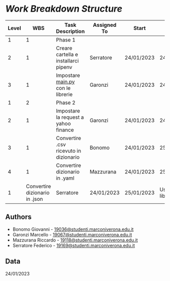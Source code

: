 ﻿# ___Work Breakdown Structure___

| Level | WBS   | Task Description                                     | Assigned To | Start      | End        | Notes                   |
| ----- | ----- | ---------------------------------------------------- | ----------- | ---------- | ---------- | ----------------------- |
| 1     | 1     | Phase 1                                              |             |            |            |                         |
| 2     | 1   | Creare cartella e installarci pipenv                 | Serratore   | 24/01/2023 | 24/01/2023 |                         |
| 3     | 1   | Impostare [main.py](http://main.py/) con le librerie | Garonzi   | 24/01/2023 | 24/01/2023 |      |
| 1     | 2     | Phase 2                                              |             |            |            |                         |
| 2     | 1   | Impostare la request a yahoo finance                 | Garonzi   | 24/01/2023 | 24/01/2023 | Usare libreria requests |
| 3     | 1 | Convertire .csv ricevuto in dizionario               | Bonomo   | 24/01/2023 | 25/01/2023 |                         |
| 4     | 1 | Convertire dizionario in .yaml                       | Mazzurana | 24/01/2023 | 25/01/2023 | Usare libreria pyyaml   |
| 1 | Convertire dizionario in .json                       | Serratore   | 24/01/2023 | 25/01/2023 | Usare libreria json     |

## Authors

- Bonomo Giovanni - 19036@studenti.marconiverona.edu.it
- Garonzi Marcello - 19067@studenti.marconiverona.edu.it
- Mazzurana Riccardo - 19118@studenti.marconiverona.edu.it
- Serratore Federico - 19169@studenti.marconiverona.edu.it

## Data

24/01/2023
